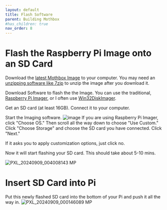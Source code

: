 ```yaml
---
layout: default
title: Flash Software
parent: Building Mothbox
#has_children: true
nav_order: 8
---
```


# Flash the Raspberry Pi Image onto an SD Card
Download the [latest Mothbox Image](https://drive.google.com/drive/folders/1o3aGB1MZUrNxRoGycFVw_ofUQehrjuqF?usp=sharing) to your computer. You may need an [unzipping software like 7zip](https://7-zip.org/download.html) to unzip the image after you download it.

Download Software to flash the the Image. You can use the traditional, [Raspberry Pi Imager](https://www.raspberrypi.com/software/), or I often use [Win32DiskImager](https://win32diskimager.org/).

Get an SD card (at least 16GB). Connect it to your computer.

Start the Imaging software. 
![image](https://github.com/user-attachments/assets/520fc1cd-9f31-4f2e-8cb3-610de16be118)
If you are using Raspberry Pi Imager, click "Choose OS." Then scroll all the way down to choose "Use Custom."
Click "Choose Storage" and choose the SD card you have connected.
Click "Next."

If it asks you to apply customization options, just click no. 

Now it will start flashing your SD card. This should take about 5-10 mins.

![PXL_20240909_004008143 MP](https://github.com/user-attachments/assets/fc2c9574-9feb-4faa-b8c2-8186f039e98c)

# Insert SD Card into Pi

Put this newly flashed SD card into the bottom of your Pi and push it all the way in.
![PXL_20240909_000146089 MP](https://github.com/user-attachments/assets/bd77b567-ce00-4ab9-afe6-6e14f0ccf1ef)
